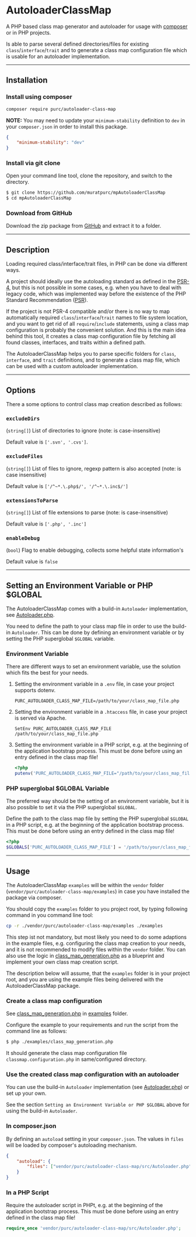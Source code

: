 # AutoloaderClassMap

A PHP based class map generator and autoloader for usage with [composer](https://getcomposer.org/) or in PHP projects.

Is able to parse several defined directories/files for existing `class`/`interface`/`trait` and 
to generate a class map configuration file which is usable for an autoloader implementation.

---

## Installation

### Install using composer

```sh
composer require purc/autoloader-class-map
```

**NOTE:** You may need to update your `minimum-stability` definition to `dev` in your `composer.json` 
in order to install this package.

```json
{
    "minimum-stability": "dev"
}
```

### Install via git clone

Open your command line tool, clone the repository, and switch to the directory.

```sh
$ git clone https://github.com/muratpurc/mpAutoloaderClassMap
$ cd mpAutoloaderClassMap
```

### Download from GitHub

Download the zip package from [GitHub](https://github.com/muratpurc/mpAutoloaderClassMap) and extract it to a folder.

---

## Description

Loading required class/interface/trait files, in PHP can be done via different ways.

A project should ideally use the autoloading standard as defined in the [PSR-4](https://www.php-fig.org/psr/psr-4/), 
but this is not possible in some cases, e.g. when you have to deal with legacy code, which was implemented way 
before the existence of the PHP Standard Recommendation ([PSR](https://www.php-fig.org/psr/)).

If the project is not PSR-4 compatible and/or there is no way to map automatically required 
`class`/`interface`/`trait` names to file system location, and you want to get rid of all `require`/`include` 
statements, using a class map configuration is probably the convenient solution. And this is the main idea
behind this tool, it creates a class map configuration file by fetching all found classes, interfaces, and
traits within a defined path.

The AutoloaderClassMap helps you to parse specific folders for `class`, `interface`, and `trait` definitions,
and to generate a class map file, which can be used with a custom autoloader implementation.

----

## Options

There a some options to control class map creation described as follows:

### `excludeDirs`

(`string[]`) List of directories to ignore (note: is case-insensitive)

Default value is `['.svn', '.cvs']`.

### `excludeFiles`

(`string[]`) List of files to ignore, regexp pattern is also accepted (note: is case insensitive)

Default value is `['/^~*.\.php$/', '/^~*.\.inc$/']`

### `extensionsToParse`

(`string[]`) List of file extensions to parse (note: is case-insensitive)

Default value is `['.php', '.inc']`

### `enableDebug`

(`bool`) Flag to enable debugging, collects some helpful state information's

Default value is `false`

---

## Setting an Environment Variable or PHP $GLOBAL

The AutoloaderClassMap comes with a build-in `Autoloader` implementation, see [Autoloader.php](./src/Autoloader.php).

You need to define the path to your class map file in order to use the build-in `Autoloader`. This can be done by defining an environment variable or by setting the PHP superglobal `$GLOBAL` variable.

### Environment Variable

There are different ways to set an environment variable, use the solution which fits the best for your needs.

1. Setting the environment variable in a `.env` file, in case your project supports dotenv.

    ```
    PURC_AUTOLOADER_CLASS_MAP_FILE=/path/to/your/class_map_file.php
    ```

2. Setting the environment variable in a `.htaccess` file, in case your project is served via Apache.

    ```
    SetEnv PURC_AUTOLOADER_CLASS_MAP_FILE /path/to/your/class_map_file.php
    ```

3. Setting the environment variable in a PHP script, e.g. at the beginning of the application bootstrap process. 
    This must be done before using an entry defined in the class map file!

    ```php
    <?php
    putenv('PURC_AUTOLOADER_CLASS_MAP_FILE="/path/to/your/class_map_file.php"');
    ```

### PHP superglobal $GLOBAL Variable

The preferred way should be the setting of an environment variable, but it is also possible to set it via 
the PHP superglobal `$GLOBAL`.

Define the path to the class map file by setting the PHP superglobal `$GLOBAL` in a PHP script, e.g. at 
the beginning of the application bootstrap process. This must be done before using an entry defined in
the class map file!

```php
<?php
$GLOBALS['PURC_AUTOLOADER_CLASS_MAP_FILE'] = '/path/to/your/class_map_file.php';
```

---

## Usage

The AutoloaderClassMap `examples` will be within the `vendor` folder (`vendor/purc/autoloader-class-map/examples`)
in case you have installed the package via composer.

You should copy the `examples` folder to you project root, by typing following command in you command line tool:

```sh
cp -r ./vendor/purc/autoloader-class-map/examples ./examples
```

This step ist not mandatory, but most likely you need to do some adaptions in the example files, 
e.g. configuring the class map creation to your needs, and it is not recommended to modify files
within the `vendor` folder. You can also use the logic in [class_map_generation.php](./examples/class_map_generation.php) 
as a blueprint and implement your own class map creation script.

The description below will assume, that the `examples` folder is in your project root, and you are using 
the example files being delivered with the AutoloaderClassMap package.

### Create a class map configuration

See [class_map_generation.php](./examples/class_map_generation.php) in [examples](./examples) folder.

Configure the example to your requirements and run the script from the command line as follows:

```sh
$ php ./examples/class_map_generation.php
```

It should generate the class map configuration file `classmap.configuration.php` in same/configured directory.

### Use the created class map configuration with an autoloader

You can use the build-in `Autoloader` implementation (see [Autoloader.php](./src/Autoloader.php)) or set up your own.

See the section `Setting an Environment Variable or PHP $GLOBAL` above for using the build-in `Autoloader`.

### In composer.json

By defining an `autoload` setting in your `composer.json`. The values in `files` will be loaded by composer's
autoloading mechanism.

```json
{
    "autoload": {
        "files": ["vendor/purc/autoloader-class-map/src/Autoloader.php"]
    }
}
```

### In a PHP Script

Require the autoloader script in PHPt, e.g. at the beginning of the application bootstrap process. 
This must be done before using an entry defined in the class map file!

```php
require_once 'vendor/purc/autoloader-class-map/src/Autoloader.php';
```
